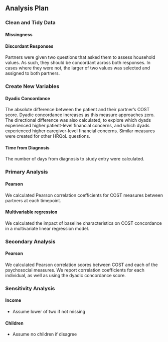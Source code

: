 ## Analysis Plan

### Clean and Tidy Data

#### Missingness

#### Discordant Responses
Partners were given two questions that asked them to assess household values. As
such, they should be concordant across both responses. In cases where they were
not, the larger of two values was selected and assigned to both partners.

### Create New Variables

####  Dyadic Concordance
The absolute difference between the patient and their partner’s COST score.
Dyadic concordance increases as this measure approaches zero. The directional
difference was also calculated, to explore which dyads experienced higher
patient-level financial concerns, and which dyads experienced higher
caregiver-level financial concerns. Similar measures were created for other
HRQoL questions.

#### Time from Diagnosis
The number of days from diagnosis to study entry were calculated.

### Primary Analysis

#### Pearson
We calculated Pearson correlation coefficients for COST measures between
partners at each timepoint.

#### Multivariable regression
We calculated the impact of baseline characteristics on COST concordance in a
 multivariate linear regression model.

### Secondary Analysis

#### Pearson
We calculated Pearson correlation scores between COST and each of the
psychosocial measures. We report correlation coefficients for each individual,
as well as using the dyadic concordance score.

### Sensitivity Analysis

#### Income
- Assume lower of two if not missing

#### Children
- Assume no children if disagree
